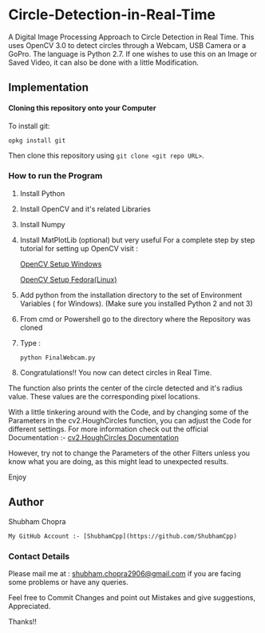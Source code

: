 # Circle-Detection-in-Real-Time

A Digital Image Processing Approach to Circle Detection in Real Time.
This uses OpenCV 3.0 to detect circles through a Webcam, USB Camera or a GoPro. The language is Python 2.7.
If one wishes to use this on an Image or Saved Video, it can also be done with a little Modification.

## Implementation

#### Cloning this repository onto your Computer

To install git:

    opkg install git

Then clone this repository using `git clone <git repo URL>`.

### How to run the Program

1. Install Python
2. Install OpenCV and it's related Libraries
3. Install Numpy
4. Install MatPlotLib (optional) but very useful
     For a complete step by step tutorial for setting up OpenCV visit :

     [OpenCV Setup Windows](http://docs.opencv.org/3.0-beta/doc/py_tutorials/py_setup/py_setup_in_windows/py_setup_in_windows.html#install-opencv-python-in-windows)

     [OpenCV Setup Fedora(Linux)](http://docs.opencv.org/3.0-beta/doc/py_tutorials/py_setup/py_setup_in_fedora/py_setup_in_fedora.html#install-opencv-python-in-fedora)

5. Add python from the installation directory to the set of Environment Variables ( for Windows). (Make sure you installed Python 2 and not 3)
6. From cmd or Powershell go to the directory where the Repository was cloned
7. Type :

   ` python FinalWebcam.py `

8. Congratulations!! You now can detect circles in Real Time.

The function also prints the center of the circle detected and it's radius value. These values are the corresponding pixel locations.

With a little tinkering around with the Code, and by changing some of the Parameters in the cv2.HoughCircles function, you can adjust the Code for different settings.
For more information check out the official Documentation :- [cv2.HoughCircles Documentation](http://docs.opencv.org/2.4/modules/imgproc/doc/feature_detection.html)
 
However, try not to change the Parameters of the other Filters unless you know what you are doing, as this might lead to unexpected results.

Enjoy

## Author

Shubham Chopra

    My GitHub Account :- [ShubhamCpp](https://github.com/ShubhamCpp)
    
### Contact Details

Please mail me at : shubham.chopra2906@gmail.com if you are facing some problems or have any queries.

Feel free to Commit Changes and point out Mistakes and give suggestions, Appreciated.

Thanks!!
  
